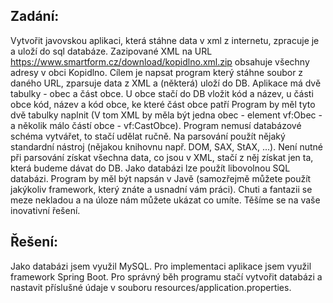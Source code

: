 ## Zadání:
Vytvořit javovskou aplikaci, která stáhne data v xml z internetu, zpracuje je a uloží do sql databáze.
Zazipované XML na URL https://www.smartform.cz/download/kopidlno.xml.zip obsahuje všechny adresy v obci Kopidlno.
Cílem je napsat program který stáhne soubor z daného URL, zparsuje data z XML a (některá) uloží do DB.
Aplikace má dvě tabulky - obec a část obce.
U obce stačí do DB vložit kód a název, u části obce kód, název a kód obce, ke které část obce patří
Program by měl tyto dvě tabulky naplnit (V tom XML by měla být jedna obec - element vf:Obec - a několik málo částí
obce - vf:CastObce).
Program nemusí databázové schéma vytvářet, to stačí udělat ručně.
Na parsování použít nějaký standardní nástroj (nějakou knihovnu např. DOM, SAX, StAX, ...).
Není nutné při parsování získat všechna data, co jsou v XML, stačí z něj získat jen ta, která budeme dávat do DB.
Jako databázi lze použít libovolnou SQL databázi.
Program by měl být napsán v Javě (samozřejmě můžete použít jakýkoliv framework, který znáte a usnadní vám práci).
Chuti a fantazii se meze nekladou a na úloze nám můžete ukázat co umíte. Těšíme se na vaše inovativní řešení.


## Řešení:
Jako databázi jsem využil MySQL. Pro implementaci aplikace jsem využil framework Spring Boot. Pro správný běh programu
stačí vytvořit databázi a nastavit příslušné údaje v souboru resources/application.properties.

